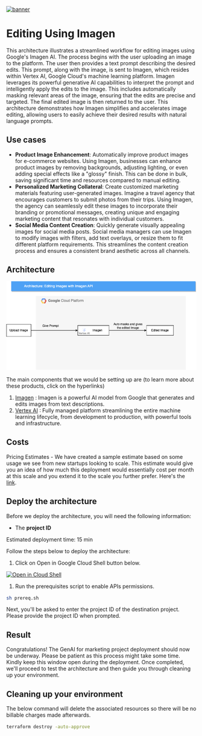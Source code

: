 [![banner](../banner.png)](https://cloud.google.com/?utm_source=github&utm_medium=referral&utm_campaign=GCP&utm_content=packages_repository_banner)
# Editing Using Imagen

This architecture illustrates a streamlined workflow for editing images using Google's Imagen AI. The process begins with the user uploading an image to the platform.  The user then provides a text prompt describing the desired edits. This prompt, along with the image, is sent to Imagen, which resides within Vertex AI, Google Cloud's machine learning platform. Imagen leverages its powerful generative AI capabilities to interpret the prompt and intelligently apply the edits to the image. This includes automatically masking relevant areas of the image, ensuring that the edits are precise and targeted. The final edited image is then returned to the user. This architecture demonstrates how Imagen simplifies and accelerates image editing, allowing users to easily achieve their desired results with natural language prompts.

## Use cases

* __Product Image Enhancement__: Automatically improve product images for e-commerce websites. Using Imagen, businesses can enhance product images by removing backgrounds, adjusting lighting, or even adding special effects like a "glossy" finish. This can be done in bulk, saving significant time and resources compared to manual editing.
* __Personalized Marketing Collateral__: Create customized marketing materials featuring user-generated images. Imagine a travel agency that encourages customers to submit photos from their trips. Using Imagen, the agency can seamlessly edit these images to incorporate their branding or promotional messages, creating unique and engaging marketing content that resonates with individual customers.
* __Social Media Content Creation__: Quickly generate visually appealing images for social media posts. Social media managers can use Imagen to modify images with filters, add text overlays, or resize them to fit different platform requirements. This streamlines the content creation process and ensures a consistent brand aesthetic across all channels.


## Architecture
<p align="center"><img src="assets/architecture.png"></p>
The main components that we would be setting up are (to learn more about these products, click on the hyperlinks)

1. [Imagen](https://cloud.google.com/use-cases/text-to-image-ai) : Imagen is a powerful AI model from Google that generates and edits images from text descriptions.
2. [Vertex AI](https://cloud.google.com/vertex-ai) : Fully managed platform streamlining the entire machine learning lifecycle, from development to production, with powerful tools and infrastructure.

## Costs
Pricing Estimates - We have created a sample estimate based on some usage we see from new startups looking to scale. This estimate would give you an idea of how much this deployment would essentially cost per month at this scale and you extend it to the scale you further prefer. Here's the [link](https://cloud.google.com/products/calculator/estimate-preview/15e38d2d-f023-4d94-958f-3688d89f0cdf?e=48754805&hl=en).


## Deploy the architecture

Before we deploy the architecture, you will need the following information:
 * The **project ID**

Estimated deployment time: 15 min

Follow the steps below to deploy the architecture:

1. Click on Open in Google Cloud Shell button below.
<a href="https://ssh.cloud.google.com/cloudshell/editor?cloudshell_git_repo=https://github.com/GoogleCloudPlatform/click-to-deploy-solutions&cloudshell_workspace=genai-for-marketing&cloudshell_open_in_editor=infra/variables.tf&&cloudshell_tutorial=tutorial.md" target="_new">
    <img alt="Open in Cloud Shell" src="https://gstatic.com/cloudssh/images/open-btn.svg">
</a>

1. Run the prerequisites script to enable APIs permissions.

```sh
sh prereq.sh
```
Next, you'll be asked to enter the project ID of the destination project. Please provide the project ID when prompted.  

## Result

Congratulations! The GenAI for marketing project deployment should now be underway. Please be patient as this process might take some time. Kindly keep this window open during the deployment. Once completed, we'll proceed to test the architecture and then guide you through cleaning up your environment.

## Cleaning up your environment

The below command will delete the associated resources so there will be no billable charges made afterwards.

```sh
terraform destroy -auto-approve
```

